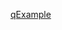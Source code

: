 [qExample]([www.ya.ru](https://github.com/igggiRUS/JavaRushTasks/blob/master/1.JavaSyntax/src/com/javarush/task/pro/task13/task1313/Solution.java)https://github.com/igggiRUS/JavaRushTasks/blob/master/1.JavaSyntax/src/com/javarush/task/pro/task13/task1313/Solution.java)

